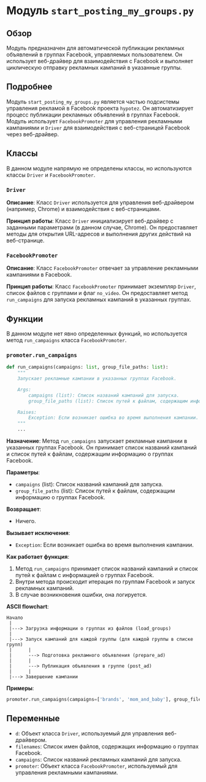 # Модуль `start_posting_my_groups.py`

## Обзор

Модуль предназначен для автоматической публикации рекламных объявлений в группах Facebook, управляемых пользователем. Он использует веб-драйвер для взаимодействия с Facebook и выполняет циклическую отправку рекламных кампаний в указанные группы.

## Подробнее

Модуль `start_posting_my_groups.py` является частью подсистемы управления рекламой в Facebook проекта `hypotez`. Он автоматизирует процесс публикации рекламных объявлений в группах Facebook. Модуль использует `FacebookPromoter` для управления рекламными кампаниями и `Driver` для взаимодействия с веб-страницей Facebook через веб-драйвер.

## Классы

В данном модуле напрямую не определены классы, но используются классы `Driver` и `FacebookPromoter`.

### `Driver`

**Описание**: Класс `Driver` используется для управления веб-драйвером (например, Chrome) и взаимодействия с веб-страницами.

**Принцип работы**:
Класс `Driver` инициализирует веб-драйвер с заданными параметрами (в данном случае, Chrome). Он предоставляет методы для открытия URL-адресов и выполнения других действий на веб-странице.

### `FacebookPromoter`

**Описание**: Класс `FacebookPromoter` отвечает за управление рекламными кампаниями в Facebook.

**Принцип работы**:
Класс `FacebookPromoter` принимает экземпляр `Driver`, список файлов с группами и флаг `no_video`. Он предоставляет метод `run_campaigns` для запуска рекламных кампаний в указанных группах.

## Функции

В данном модуле нет явно определенных функций, но используется метод `run_campaigns` класса `FacebookPromoter`.

### `promoter.run_campaigns`

```python
def run_campaigns(campaigns: list, group_file_paths: list):
    """
    Запускает рекламные кампании в указанных группах Facebook.

    Args:
        campaigns (list): Список названий кампаний для запуска.
        group_file_paths (list): Список путей к файлам, содержащим информацию о группах Facebook.

    Raises:
        Exception: Если возникает ошибка во время выполнения кампании.
    """
    ...
```

**Назначение**: Метод `run_campaigns` запускает рекламные кампании в указанных группах Facebook. Он принимает список названий кампаний и список путей к файлам, содержащим информацию о группах Facebook.

**Параметры**:

-   `campaigns` (list): Список названий кампаний для запуска.
-   `group_file_paths` (list): Список путей к файлам, содержащим информацию о группах Facebook.

**Возвращает**:

-   Ничего.

**Вызывает исключения**:

-   `Exception`: Если возникает ошибка во время выполнения кампании.

**Как работает функция**:

1.  Метод `run_campaigns` принимает список названий кампаний и список путей к файлам с информацией о группах Facebook.
2.  Внутри метода происходит итерация по группам Facebook и запуск рекламных кампаний.
3.  В случае возникновения ошибки, она логируется.

**ASCII flowchart**:

```
Начало
 |
 |---> Загрузка информации о группах из файлов (load_groups)
 |
 |---> Запуск кампаний для каждой группы (для каждой группы в списке групп)
 |      |
 |      ---> Подготовка рекламного объявления (prepare_ad)
 |      |
 |      ---> Публикация объявления в группе (post_ad)
 |      |
 |---> Завершение кампании
```

**Примеры**:

```python
promoter.run_campaigns(campaigns=['brands', 'mom_and_baby'], group_file_paths=['my_managed_groups.json'])
```

## Переменные

-   `d`: Объект класса `Driver`, используемый для управления веб-драйвером.
-   `filenames`: Список имен файлов, содержащих информацию о группах Facebook.
-   `campaigns`: Список названий рекламных кампаний для запуска.
-   `promoter`: Объект класса `FacebookPromoter`, используемый для управления рекламными кампаниями.